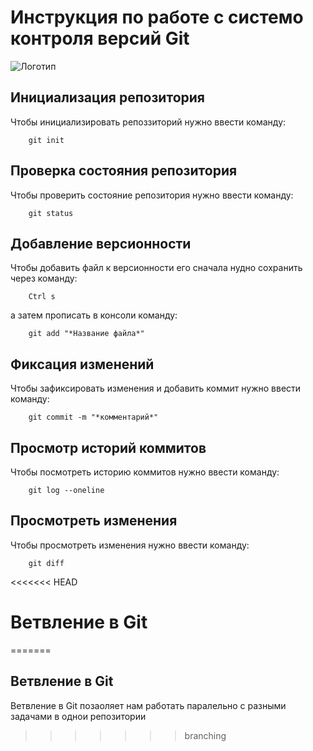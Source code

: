#  Инструкция по работе с системо контроля версий Git

![Логотип](git.png)

## Инициализация репозитория
Чтобы инициализировать репоззиторий нужно ввести команду:

        git init
## Проверка состояния репозитория
Чтобы проверить состояние репозитория нужно ввести команду:

        git status
## Добавление версионности
Чтобы добавить файл к версионности его сначала нудно сохранить через команду:

        Ctrl s
а затем прописать в консоли команду:

        git add "*Название файла*"
## Фиксация изменений
Чтобы зафиксировать изменения и добавить коммит нужно ввести команду:

        git commit -m "*комментарий*"
## Просмотр историй коммитов
Чтобы посмотреть историю коммитов нужно ввести команду:

        git log --oneline
## Просмотреть изменения
Чтобы просмотреть изменения нужно ввести команду:

        git diff

<<<<<<< HEAD
# Ветвление в Git
=======
## Ветвление в Git

Ветвление в Git позаоляет нам работать паралельно с разными задачами в однои репозитории
>>>>>>> branching
